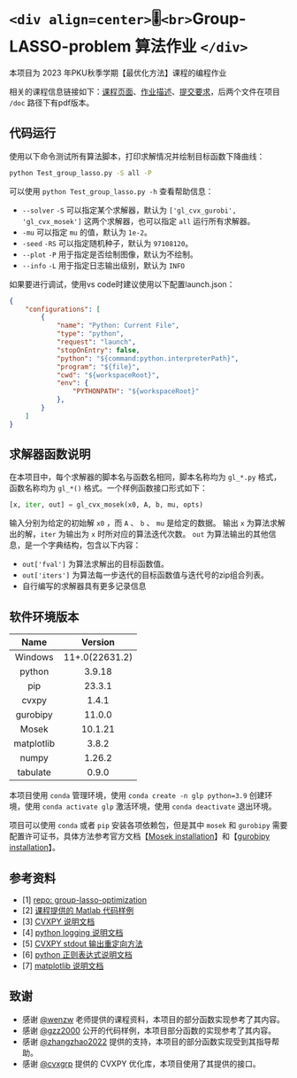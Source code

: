 # `<div align=center>`🎚️`<br>`Group-LASSO-problem 算法作业 `</div>`

本项目为 2023 年PKU秋季学期【最优化方法】课程的编程作业

相关的课程信息链接如下：[课程页面](http://faculty.bicmr.pku.edu.cn/~wenzw/opt-2023-fall.html)、[作业描述](http://faculty.bicmr.pku.edu.cn/~wenzw/opt2015/homework5g.pdf)、[提交要求](http://faculty.bicmr.pku.edu.cn/~wenzw/opt2015/homework5-req.pdf)，后两个文件在项目 `/doc` 路径下有pdf版本。

## 代码运行

使用以下命令测试所有算法脚本，打印求解情况并绘制目标函数下降曲线：

```bash
python Test_group_lasso.py -S all -P
```

可以使用 `python Test_group_lasso.py -h` 查看帮助信息：

- `--solver` `-S` 可以指定某个求解器，默认为 `['gl_cvx_gurobi', 'gl_cvx_mosek']` 这两个求解器，也可以指定 `all` 运行所有求解器。
- `-mu` 可以指定 `mu` 的值，默认为 `1e-2`。
- `-seed` `-RS` 可以指定随机种子，默认为 `97108120`。
- `--plot` `-P` 用于指定是否绘制图像，默认为不绘制。
- `--info` `-L` 用于指定日志输出级别，默认为 `INFO`

如果要进行调试，使用vs code时建议使用以下配置launch.json：

```json
{
    "configurations": [
        {
            "name": "Python: Current File",
            "type": "python",
            "request": "launch",
            "stopOnEntry": false,
            "python": "${command:python.interpreterPath}",
            "program": "${file}",
            "cwd": "${workspaceRoot}",
            "env": {
                "PYTHONPATH": "${workspaceRoot}"
            },
        }
    ]
}
```

## 求解器函数说明

在本项目中，每个求解器的脚本名与函数名相同，脚本名称均为 `gl_*.py` 格式，函数名称均为 `gl_*()` 格式。一个样例函数接口形式如下：

```python
[x, iter, out] = gl_cvx_mosek(x0, A, b, mu, opts)
```

输入分别为给定的初始解 `x0` ，而 `A` 、 `b` 、 `mu` 是给定的数据。
输出 `x` 为算法求解出的解，`iter` 为输出为 `x` 时所对应的算法迭代次数。 `out` 为算法输出的其他信息，是一个字典结构，包含以下内容：

- `out['fval']` 为算法求解出的目标函数值。
- `out['iters']` 为算法每一步迭代的目标函数值与迭代号的zip组合列表。
- 自行编写的求解器具有更多记录信息

## 软件环境版本

| **Name** | **Version** |
| :------------: | :---------------: |
|    Windows    |  11+.0(22631.2)  |
|     python     |      3.9.18      |
|      pip      |      23.3.1      |
|     cvxpy     |       1.4.1       |
|    gurobipy    |      11.0.0      |
|     Mosek     |      10.1.21      |
|   matplotlib   |       3.8.2       |
|     numpy     |      1.26.2      |
|    tabulate    |       0.9.0       |

本项目使用 `conda` 管理环境，使用 `conda create -n glp python=3.9` 创建环境，使用 `conda activate glp` 激活环境，使用 `conda deactivate` 退出环境。

项目可以使用 `conda` 或者 `pip` 安装各项依赖包，但是其中 `mosek` 和 `gurobipy` 需要配置许可证书，具体方法参考官方文档【[Mosek installation](https://docs.mosek.com/latest/install/installation.html)】和【[gurobipy installation](https://support.gurobi.com/hc/en-us/articles/360044290292)】。

## 参考资料

- [1] [repo: group-lasso-optimization](https://github.com/gzz2000/group-lasso-optimization)
- [2] [课程提供的 Matlab 代码样例](http://faculty.bicmr.pku.edu.cn/~wenzw/optbook/pages/contents/contents.html)
- [3] [CVXPY 说明文档](https://www.cvxpy.org/index.html)
- [4] [python logging 说明文档](https://docs.python.org/3/howto/logging-cookbook.html)
- [5] [CVXPY stdout 输出重定向方法](https://stackoverflow.com/questions/68863458/modifying-existing-logger-configuration-of-a-python-package)
- [6] [python 正则表达式说明文档](https://docs.python.org/3/library/re.html)
- [7] [matplotlib 说明文档](https://matplotlib.org/stable/contents.html)

## 致谢

- 感谢 [@wenzw](http://faculty.bicmr.pku.edu.cn/~wenzw/) 老师提供的课程资料，本项目的部分函数实现参考了其内容。
- 感谢 [@gzz2000](https://github.com/gzz2000/) 公开的代码样例，本项目部分函数的实现参考了其内容。
- 感谢 [@zhangzhao2022](https://github.com/zhangzhao2022/) 提供的支持，本项目的部分函数实现受到其指导帮助。
- 感谢 [@cvxgrp](https://github.com/cvxgrp/) 提供的 CVXPY 优化库，本项目使用了其提供的接口。
